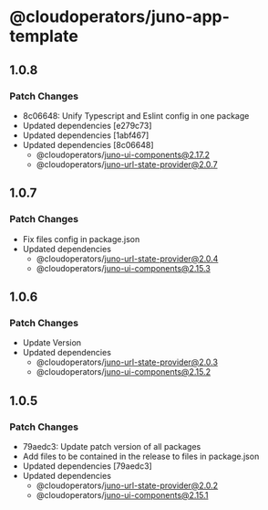 # @cloudoperators/juno-app-template

## 1.0.8

### Patch Changes

- 8c06648: Unify Typescript and Eslint config in one package
- Updated dependencies [e279c73]
- Updated dependencies [1abf467]
- Updated dependencies [8c06648]
  - @cloudoperators/juno-ui-components@2.17.2
  - @cloudoperators/juno-url-state-provider@2.0.7

## 1.0.7

### Patch Changes

- Fix files config in package.json
- Updated dependencies
  - @cloudoperators/juno-url-state-provider@2.0.4
  - @cloudoperators/juno-ui-components@2.15.3

## 1.0.6

### Patch Changes

- Update Version
- Updated dependencies
  - @cloudoperators/juno-url-state-provider@2.0.3
  - @cloudoperators/juno-ui-components@2.15.2

## 1.0.5

### Patch Changes

- 79aedc3: Update patch version of all packages
- Add files to be contained in the release to files in package.json
- Updated dependencies [79aedc3]
- Updated dependencies
  - @cloudoperators/juno-url-state-provider@2.0.2
  - @cloudoperators/juno-ui-components@2.15.1
